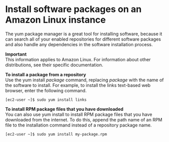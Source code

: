 # Install software packages on an Amazon Linux instance<a name="install-software"></a>

The yum package manager is a great tool for installing software, because it can search all of your enabled repositories for different software packages and also handle any dependencies in the software installation process\.

**Important**  
This information applies to Amazon Linux\. For information about other distributions, see their specific documentation\.

**To install a package from a repository**  
Use the yum install *package* command, replacing *package* with the name of the software to install\. For example, to install the links text\-based web browser, enter the following command\.

```
[ec2-user ~]$ sudo yum install links
```

**To install RPM package files that you have downloaded**  
You can also use yum install to install RPM package files that you have downloaded from the internet\. To do this, append the path name of an RPM file to the installation command instead of a repository package name\.

```
[ec2-user ~]$ sudo yum install my-package.rpm
```
